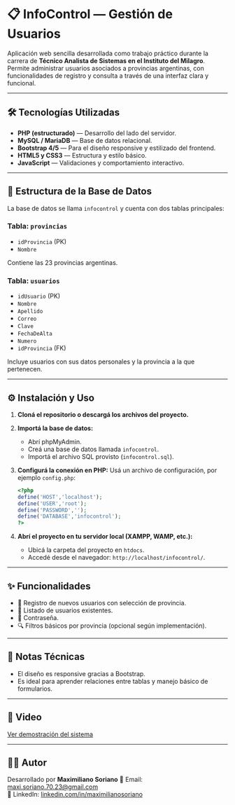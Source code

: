 
# 📋 InfoControl — Gestión de Usuarios

Aplicación web sencilla desarrollada como trabajo práctico durante la carrera de **Técnico Analista de Sistemas en el Instituto del Milagro**. Permite administrar usuarios asociados a provincias argentinas, con funcionalidades de registro y consulta a través de una interfaz clara y funcional.

---

## 🛠️ Tecnologías Utilizadas

- **PHP (estructurado)** — Desarrollo del lado del servidor.
- **MySQL / MariaDB** — Base de datos relacional.
- **Bootstrap 4/5** — Para el diseño responsive y estilizado del frontend.
- **HTML5 y CSS3** — Estructura y estilo básico.
- **JavaScript** — Validaciones y comportamiento interactivo.

---

## 🧩 Estructura de la Base de Datos

La base de datos se llama `infocontrol` y cuenta con dos tablas principales:

### Tabla: `provincias`
- `idProvincia` (PK)
- `Nombre`

Contiene las 23 provincias argentinas.

### Tabla: `usuarios`
- `idUsuario` (PK)
- `Nombre`
- `Apellido`
- `Correo`
- `Clave`
- `FechaDeAlta`
- `Numero`
- `idProvincia` (FK)

Incluye usuarios con sus datos personales y la provincia a la que pertenecen.

---

## ⚙️ Instalación y Uso

1. **Cloná el repositorio o descargá los archivos del proyecto.**

2. **Importá la base de datos:**
   - Abrí phpMyAdmin.
   - Creá una base de datos llamada `infocontrol`.
   - Importá el archivo SQL provisto (`infocontrol.sql`).

3. **Configurá la conexión en PHP:**
   Usá un archivo de configuración, por ejemplo `config.php`:

   ```php
   <?php
   define('HOST','localhost');
   define('USER','root');
   define('PASSWORD','');
   define('DATABASE','infocontrol');
   ?>

4. **Abrí el proyecto en tu servidor local (XAMPP, WAMP, etc.):**
   - Ubicá la carpeta del proyecto en `htdocs`.
   - Accedé desde el navegador: `http://localhost/infocontrol/`.

---

## ✨ Funcionalidades

- 📄 Registro de nuevos usuarios con selección de provincia.
- 📑 Listado de usuarios existentes.
- 🔐 Contraseña.
- 🔍 Filtros básicos por provincia (opcional según implementación).

---

## 🧪 Notas Técnicas
- El diseño es responsive gracias a Bootstrap.
- Es ideal para aprender relaciones entre tablas y manejo básico de formularios.

---

## 📸 Video

[Ver demostración del sistema](https://drive.google.com/file/d/1Q4E-Cm8Picq1-r3v7JeWo5INt0ef7cLf/view?usp=sharing)

---

## 👨‍💻 Autor

Desarrollado por **Maximiliano Soriano**
📧 Email: [maxi.soriano.70.23@gmail.com](mailto:maxi.soriano.70.23@gmail.com)  
🔗 LinkedIn: [linkedin.com/in/maximilianosoriano](https://www.linkedin.com/in/maximiliano-soriano/)
